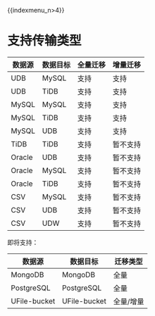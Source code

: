 {{indexmenu_n>4}}

# 支持传输类型

| 数据源 | 数据目标 | 全量迁移 | 增量迁移 |
| ------ | -------- | -------- | -------- |
| UDB    | MySQL    | 支持     | 支持     |
| UDB    | TiDB     | 支持     | 支持     |
| MySQL  | MySQL    | 支持     | 支持     |
| MySQL  | TiDB     | 支持     | 支持     |
| MySQL  | UDB      | 支持     | 支持     |
| TiDB   | TiDB     | 支持     | 暂不支持 |
| Oracle | UDB      | 支持     | 暂不支持 |
| Oracle | MySQL    | 支持     | 暂不支持 |
| Oracle | TiDB     | 支持     | 暂不支持 |
| CSV    | MySQL    | 支持     | 暂不支持 |
| CSV    | UDB      | 支持     | 暂不支持 |
| CSV    | UDW      | 支持     | 暂不支持 |


即将支持：

| 数据源 | 数据目标 | 迁移类型 | 
| ------ | -------- | -------- | 
| MongoDB| MongoDB    | 全量    | 
| PostgreSQL   | PostgreSQL     | 全量     | 
| UFile-bucket | UFile-bucket    | 全量/增量    | 
